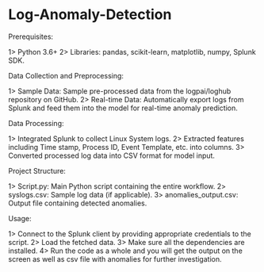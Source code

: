 # Log-Anomaly-Detection

Prerequisites:

1> Python 3.6+
2> Libraries: pandas, scikit-learn, matplotlib, numpy, Splunk SDK.

Data Collection and Preprocessing:

1> Sample Data: Sample pre-processed data from the logpai/loghub repository on GitHub.
2> Real-time Data: Automatically export logs from Splunk and feed them into the model for real-time anomaly prediction.

Data Processing:

1> Integrated Splunk to collect Linux System logs.
2> Extracted features including Time stamp, Process ID, Event Template, etc. into columns.
3> Converted processed log data into CSV format for model input.

Project Structure:

1> Script.py: Main Python script containing the entire workflow.
2> syslogs.csv: Sample log data (if applicable).
3> anomalies_output.csv: Output file containing detected anomalies.

Usage:

1> Connect to the Splunk client by providing appropriate credentials to the script.
2> Load the fetched data.
3> Make sure all the dependencies are installed.
4> Run the code as a whole and you will get the output on the screen as well as csv file with anomalies for further investigation.



